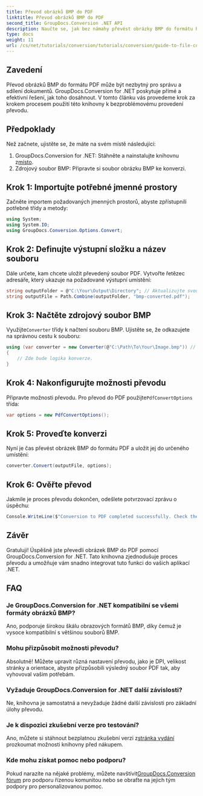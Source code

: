 ```yaml
---
title: Převod obrázků BMP do PDF
linktitle: Převod obrázků BMP do PDF
second_title: GroupDocs.Conversion .NET API
description: Naučte se, jak bez námahy převést obrázky BMP do formátu PDF pomocí GroupDocs.Conversion for .NET. Tento komplexní výukový program krok za krokem pokrývá předpoklady, práci se zdrojovými soubory a možnosti přizpůsobení.
type: docs
weight: 11
url: /cs/net/tutorials/conversion/tutorials/conversion/guide-to-file-conversion-to-pdf/converting-bmp-to-pdf/
---
```

## Zavedení

Převod obrázků BMP do formátu PDF může být nezbytný pro správu a sdílení dokumentů. GroupDocs.Conversion for .NET poskytuje přímé a efektivní řešení, jak toho dosáhnout. V tomto článku vás provedeme krok za krokem procesem použití této knihovny k bezproblémovému provedení převodu.

## Předpoklady

Než začnete, ujistěte se, že máte na svém místě následující:

1.  GroupDocs.Conversion for .NET: Stáhněte a nainstalujte knihovnu z[místo](https://releases.groupdocs.com/conversion/net/).
2. Zdrojový soubor BMP: Připravte si soubor obrázku BMP ke konverzi.

## Krok 1: Importujte potřebné jmenné prostory

Začněte importem požadovaných jmenných prostorů, abyste zpřístupnili potřebné třídy a metody:

```csharp
using System;
using System.IO;
using GroupDocs.Conversion.Options.Convert;
```

## Krok 2: Definujte výstupní složku a název souboru

Dále určete, kam chcete uložit převedený soubor PDF. Vytvořte řetězec adresáře, který ukazuje na požadované výstupní umístění:

```csharp
string outputFolder = @"C:\Your\Output\Directory"; // Aktualizujte svou cestu k adresáři
string outputFile = Path.Combine(outputFolder, "bmp-converted.pdf");
```

## Krok 3: Načtěte zdrojový soubor BMP

 Využijte`Converter` třídy k načtení souboru BMP. Ujistěte se, že odkazujete na správnou cestu k souboru:

```csharp
using (var converter = new Converter(@"C:\Path\To\Your\Image.bmp")) // Aktualizujte pomocí cesty k souboru BMP
{
    // Zde bude logika konverze.
}
```

## Krok 4: Nakonfigurujte možnosti převodu

 Připravte možnosti převodu. Pro převod do PDF použijte`PdfConvertOptions` třída:

```csharp
var options = new PdfConvertOptions();
```

## Krok 5: Proveďte konverzi

Nyní je čas převést obrázek BMP do formátu PDF a uložit jej do určeného umístění:

```csharp
converter.Convert(outputFile, options);
```

## Krok 6: Ověřte převod

Jakmile je proces převodu dokončen, odešlete potvrzovací zprávu o úspěchu:

```csharp
Console.WriteLine($"Conversion to PDF completed successfully. Check the output in: {outputFolder}");
```

## Závěr

Gratuluji! Úspěšně jste převedli obrázek BMP do PDF pomocí GroupDocs.Conversion for .NET. Tato knihovna zjednodušuje proces převodu a umožňuje vám snadno integrovat tuto funkci do vašich aplikací .NET.

## FAQ

### Je GroupDocs.Conversion for .NET kompatibilní se všemi formáty obrázků BMP?

Ano, podporuje širokou škálu obrazových formátů BMP, díky čemuž je vysoce kompatibilní s většinou souborů BMP.

### Mohu přizpůsobit možnosti převodu?

Absolutně! Můžete upravit různá nastavení převodu, jako je DPI, velikost stránky a orientace, abyste přizpůsobili výsledný soubor PDF tak, aby vyhovoval vašim potřebám.

### Vyžaduje GroupDocs.Conversion for .NET další závislosti?

Ne, knihovna je samostatná a nevyžaduje žádné další závislosti pro základní úlohy převodu.

### Je k dispozici zkušební verze pro testování?

Ano, můžete si stáhnout bezplatnou zkušební verzi z[stránka vydání](https://releases.groupdocs.com/) prozkoumat možnosti knihovny před nákupem.

### Kde mohu získat pomoc nebo podporu?

 Pokud narazíte na nějaké problémy, můžete navštívit[GroupDocs.Conversion fórum](https://forum.groupdocs.com/c/conversion/11) pro podporu řízenou komunitou nebo se obraťte na jejich tým podpory pro personalizovanou pomoc.